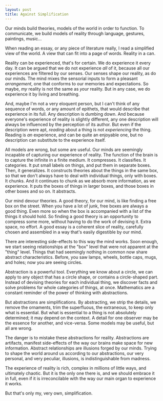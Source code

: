 ```yaml
---
layout: post
title: Against Simplification
---
```


Our minds build theories, models of the world in order to function.  To
communicate, we build models of reality through language, gestures, paintings,
music...

When reading an essay, or any piece of literature really, I read a simplified
view of the world.  A view that can fit into a page of words.  Reality in a can.

Reality can be experienced, that's for certain.  We do experience it every day.
It can be argued that we do not experience *all* of it, because all our
experiences are filtered by our senses.  Our senses shape our reality, as do our
minds.  The mind mixes the sensorial inputs to form a pleasant *arrangement*,
one that conforms to our memories and expectations.  So maybe, *my* reality is
not the same as *your* reality.  But in any case, we do experience it by living
and breathing.

And, maybe I'm not a very eloquent person, but I can't think of any sequence of
words, or any amount of epithets, that would describe that experience in its
full.  Any description is dumbing down.  And because everyone's experience of
reality is slightly different, any one description will always be influenced by
the perception of its author.  But even if the description were apt, *reading*
about a thing is not *experiencing* the thing.  Reading is *an* experience, and
can be quite an enjoyable one, but no description can substitute to the
experience itself.

All models are wrong, but some are useful.  Our minds are seemingly incapable of
capturing our experience of reality.  The function of the brain is to capture
the infinite in a finite medium.  It compresses.  It classifies.  It categories.
It put small labels on things, and put them in separate boxes.  Then, it
generalizes.  It constructs theories about the things in the same box, so that
we don't always have to deal with individual things, only with boxes.  It
chunks.  And it continues to chunk as we absorb more information, as we
experience.  It puts the boxes of things in larger boxes, and those boxes in
other boxes and so on.  It abstracts.

Our mind devour theories.  A good theory, for our mind, is like finding a free
box on the street.  When you have a lot of junk, free boxes are always a good
thing.  Even more so when the box is accompanied with a list of the things it
should hold.  So finding a good theory is an opportunity to compress some more,
without having to do the work of devising it.  Extra space, no effort.  A good
essay is a coherent slice of reality, carefully chosen and assembled in a way
that's easily digestible by our mind.

There are interesting side-effects to this way the mind works.  Soon enough, we
start seeing relationships at the "box" level that were not apparent at the
"thing" level.  Things that had seemingly nothing in common now share abstract
characteristics.  Before, you saw lamps, wheels, bottle caps, mugs, and holes;
now you are seeing circles.

Abstraction is a powerful tool.  Everything we know about a circle, we can apply
to any object that has a circle shape, or contains a circle-shaped part.
Instead of devising theories for each individual thing, we discover facts and
solve problems for whole categories of things, at once.  Mathematics are a
constant reminder of the power of thinking with abstractions.

But abstractions are simplifications.  By abstracting, we strip the details, we
remove the ornaments, trim the superfluous, the extraneous, to keep only what is
essential.  But what is essential to a thing is not absolutely determined; it
may depend on the context.  A detail for one observer may be the essence for
another, and vice-versa.  Some models may be useful, but all are wrong.

The danger is to mistake these abstractions for reality.  Abstractions are
artifacts, manifest side-effects of the way our brains make space for new
information.  Abstract relationships are illusions forged by our minds.  Trying
to shape the world around us according to our abstractions, our very personal,
and very peculiar, illusions, is indistinguishable from madness.

The experience of reality is rich, complex in millions of little ways, and
ultimately chaotic.  But it is the only one there is, and we should embrace it
in full, even if it is irreconcilable with the way our main organ to experience
it works.

But that's only my, very own, simplification.
